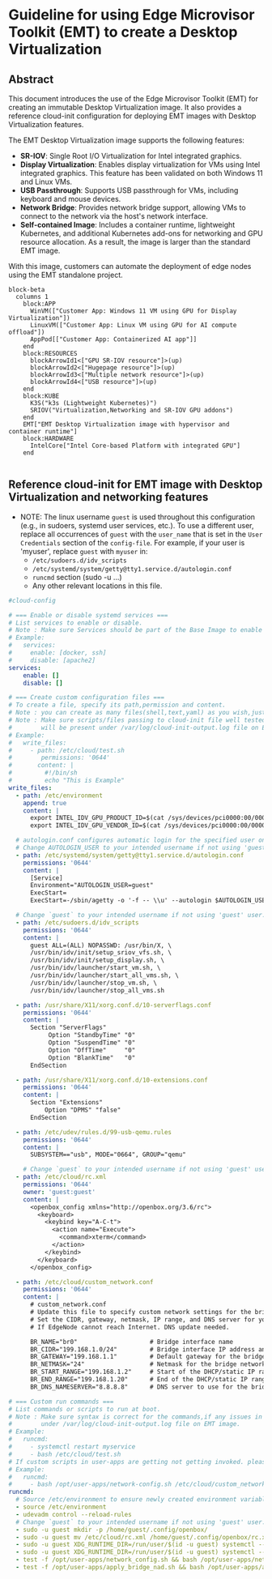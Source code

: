 # Guideline for using Edge Microvisor Toolkit (EMT) to create a Desktop Virtualization

## Abstract

This document introduces the use of the Edge Microvisor Toolkit (EMT) for creating an immutable Desktop
Virtualization image. It also provides a reference cloud-init configuration for deploying EMT images with
Desktop Virtualization features.

The EMT Desktop Virtualization image supports the following features:

- **SR-IOV**: Single Root I/O Virtualization for Intel integrated graphics.
- **Display Virtualization**: Enables display virtualization for VMs using Intel integrated graphics.
  This feature has been validated on both Windows 11 and Linux VMs.
- **USB Passthrough**: Supports USB passthrough for VMs, including keyboard and mouse devices.
- **Network Bridge**: Provides network bridge support, allowing VMs to connect to the network via the host's
  network interface.
- **Self-contained Image**: Includes a container runtime, lightweight Kubernetes, and additional Kubernetes
  add-ons for networking and GPU resource allocation. As a result, the image is larger than the standard EMT
  image.

With this image, customers can automate the deployment of edge nodes using the EMT standalone project.

```mermaid
block-beta
  columns 1
    block:APP      
      WinVM(["Customer App: Windows 11 VM using GPU for Display Virtualization"])      
      LinuxVM(["Customer App: Linux VM using GPU for AI compute offload"])
      AppPod[["Customer App: Containerized AI app"]]
    end    
    block:RESOURCES
      blockArrowId1<["GPU SR-IOV resource"]>(up)      
      blockArrowId2<["Hugepage resource"]>(up)
      blockArrowId3<["Multiple network resource"]>(up)
      blockArrowId4<["USB resource"]>(up)
    end
    block:KUBE      
      K3S("k3s (Lightweight Kubernetes)")
      SRIOV("Virtualization,Networking and SR-IOV GPU addons")
    end
    EMT["EMT Desktop Virtualization image with hypervisor and container runtime"]
    block:HARDWARE
      IntelCore["Intel Core-based Platform with integrated GPU"]
    end
    
```

## Reference cloud-init for EMT image with Desktop Virtualization and networking features

- NOTE: The linux username `guest` is used throughout this configuration (e.g., in sudoers, systemd user services, etc.).
  To use a different user, replace all occurrences of `guest` with the `user_name` that is set in the
  `User Credentials` section of the `config-file`.
  For example, if your user is 'myuser', replace `guest` with `myuser` in:
  - `/etc/sudoers.d/idv_scripts`
  - `/etc/systemd/system/getty@tty1.service.d/autologin.conf`
  - `runcmd` section (sudo -u ...)
  - Any other relevant locations in this file.

```yaml
#cloud-config

# === Enable or disable systemd services ===
# List services to enable or disable.
# Note : Make sure Services should be part of the Base Image to enable or disable.
# Example:
#   services:
#     enable: [docker, ssh]
#     disable: [apache2]
services:
    enable: []
    disable: []

# === Create custom configuration files ===
# To create a file, specify its path,permission and content.
# Note : you can create as many files(shell,text,yaml) as you wish,just expand the write_files: with prefix -path for next file
# Note : Make sure scripts/files passing to cloud-init file well tested,if any issues in the script/file error messages 
#        will be present under /var/log/cloud-init-output.log file on EMT image.
# Example:
#   write_files:
#     - path: /etc/cloud/test.sh
#        permissions: '0644'
#       content: |
#         #!/bin/sh
#         echo "This is Example"
write_files:
  - path: /etc/environment
    append: true
    content: |
      export INTEL_IDV_GPU_PRODUCT_ID=$(cat /sys/devices/pci0000:00/0000:00:02.0/device | sed 's/^0x//')
      export INTEL_IDV_GPU_VENDOR_ID=$(cat /sys/devices/pci0000:00/0000:00:02.0/vendor | sed 's/^0x//')  

  # autologin.conf configures automatic login for the specified user on tty1.
  # Change AUTOLOGIN_USER to your intended username if not using 'guest' user.
  - path: /etc/systemd/system/getty@tty1.service.d/autologin.conf
    permissions: '0644'
    content: |
      [Service]
      Environment="AUTOLOGIN_USER=guest"
      ExecStart=
      ExecStart=-/sbin/agetty -o '-f -- \\u' --autologin $AUTOLOGIN_USER --noclear %I $TERM

  # Change `guest` to your intended username if not using 'guest' user.
  - path: /etc/sudoers.d/idv_scripts
    permissions: '0644'
    content: |
      guest ALL=(ALL) NOPASSWD: /usr/bin/X, \
      /usr/bin/idv/init/setup_sriov_vfs.sh, \
      /usr/bin/idv/init/setup_display.sh, \
      /usr/bin/idv/launcher/start_vm.sh, \
      /usr/bin/idv/launcher/start_all_vms.sh, \
      /usr/bin/idv/launcher/stop_vm.sh, \
      /usr/bin/idv/launcher/stop_all_vms.sh

  - path: /usr/share/X11/xorg.conf.d/10-serverflags.conf
    permissions: '0644'
    content: |
      Section "ServerFlags"
           Option "StandbyTime" "0"
           Option "SuspendTime" "0"
           Option "OffTime"     "0"
           Option "BlankTime"   "0"
      EndSection

  - path: /usr/share/X11/xorg.conf.d/10-extensions.conf
    permissions: '0644'
    content: |
      Section "Extensions"
          Option "DPMS" "false"
      EndSection

  - path: /etc/udev/rules.d/99-usb-qemu.rules
    permissions: '0644'
    content: |
      SUBSYSTEM=="usb", MODE="0664", GROUP="qemu"

    # Change `guest` to your intended username if not using 'guest' user.
  - path: /etc/cloud/rc.xml
    permissions: '0644'
    owner: 'guest:guest'
    content: |
      <openbox_config xmlns="http://openbox.org/3.6/rc">
        <keyboard>
          <keybind key="A-C-t">
            <action name="Execute">
              <command>xterm</command>
            </action>
          </keybind>
        </keyboard>
      </openbox_config>

  - path: /etc/cloud/custom_network.conf
    permissions: '0644'
    content: |
      # custom_network.conf
      # Update this file to specify custom network settings for the bridge configuration script.
      # Set the CIDR, gateway, netmask, IP range, and DNS server for your environment.
      # If EdgeNode cannot reach Internet. DNS update needed.

      BR_NAME="br0"                    # Bridge interface name
      BR_CIDR="199.168.1.0/24"         # Bridge interface IP address and subnet (CIDR notation)
      BR_GATEWAY="199.168.1.1"         # Default gateway for the bridge network
      BR_NETMASK="24"                  # Netmask for the bridge network (as a number, e.g., 24)
      BR_START_RANGE="199.168.1.2"     # Start of the DHCP/static IP range for clients
      BR_END_RANGE="199.168.1.20"      # End of the DHCP/static IP range for clients
      BR_DNS_NAMESERVER="8.8.8.8"      # DNS server to use for the bridge network.

# === Custom run commands ===
# List commands or scripts to run at boot.
# Note : Make sure syntax is correct for the commands,if any issues in commands error messages will be present 
#        under /var/log/cloud-init-output.log file on EMT image. 
# Example:
#   runcmd:
#     - systemctl restart myservice
#     - bash /etc/cloud/test.sh
# If custom scripts in user-apps are getting not getting invoked. please make sure to add the scripts in "user-apps" folder
# Example:
#   runcmd:
#     - bash /opt/user-apps/network-config.sh /etc/cloud/custom_network.conf
runcmd:
  # Source /etc/environment to ensure newly created environment variables are available to subsequent commands in this boot sequence
  - source /etc/environment
  - udevadm control --reload-rules
  # Change `guest` to your intended username if not using 'guest' user.
  - sudo -u guest mkdir -p /home/guest/.config/openbox/
  - sudo -u guest mv /etc/cloud/rc.xml /home/guest/.config/openbox/rc.xml  
  - sudo -u guest XDG_RUNTIME_DIR=/run/user/$(id -u guest) systemctl --user enable idv-init.service
  - sudo -u guest XDG_RUNTIME_DIR=/run/user/$(id -u guest) systemctl --user start idv-init.service
  - test -f /opt/user-apps/network_config.sh && bash /opt/user-apps/network_config.sh /etc/cloud/custom_network.conf || echo "network_config.sh is missing"
  - test -f /opt/user-apps/apply_bridge_nad.sh && bash /opt/user-apps/apply_bridge_nad.sh /etc/cloud/custom_network.conf > /etc/cloud/apply_bridge_nad.log 2>&1 &  
```
